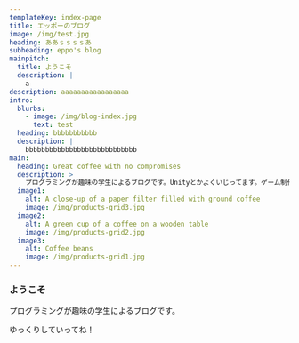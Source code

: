 ```yaml
---
templateKey: index-page
title: エッポーのブログ
image: /img/test.jpg
heading: ああｓｓｓｓあ
subheading: eppo's blog
mainpitch:
  title: ようこそ
  description: |
    a
description: aaaaaaaaaaaaaaaaa
intro:
  blurbs:
    - image: /img/blog-index.jpg
      text: test
  heading: bbbbbbbbbbb
  description: |
    bbbbbbbbbbbbbbbbbbbbbbbbbbbb
main:
  heading: Great coffee with no compromises
  description: >
    プログラミングが趣味の学生によるブログです。Unityとかよくいじってます。ゲーム制作に役立つ情報を発信していけたらいいなとか思っています。
  image1:
    alt: A close-up of a paper filter filled with ground coffee
    image: /img/products-grid3.jpg
  image2:
    alt: A green cup of a coffee on a wooden table
    image: /img/products-grid2.jpg
  image3:
    alt: Coffee beans
    image: /img/products-grid1.jpg
---
```

### ようこそ

プログラミングが趣味の学生によるブログです。

ゆっくりしていってね！
